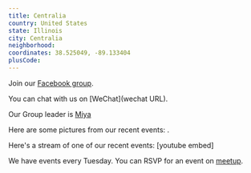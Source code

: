 ```yaml
---
title: Centralia
country: United States
state: Illinois
city: Centralia
neighborhood: 
coordinates: 38.525049, -89.133404
plusCode:
---
```

Join our [Facebook group](https://www.facebook.com/groups/free.code.camp.centralia).

You can chat with us on [WeChat](wechat URL).

Our Group leader is [Miya](freecodecamp.org/miya)

Here are some pictures from our recent events:
![]().

Here's a stream of one of our recent events:
[youtube embed]

We have events every Tuesday. You can RSVP for an event on [meetup](meetupurl).
